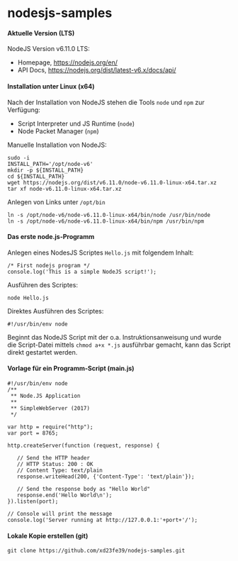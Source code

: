 # nodesjs-samples

#### Aktuelle Version (LTS)

NodeJS Version v6.11.0 LTS:
- Homepage, <https://nodejs.org/en/>
- API Docs, <https://nodejs.org/dist/latest-v6.x/docs/api/>

#### Installation unter Linux (x64)

Nach der Installation von NodeJS stehen die Tools `node` und `npm` zur Verfügung:

- Script Interpreter und JS Runtime (`node`)
- Node Packet Manager (`npm`)

Manuelle Installation von NodeJS:
```
sudo -i
INSTALL_PATH='/opt/node-v6'
mkdir -p ${INSTALL_PATH}
cd ${INSTALL_PATH}
wget https://nodejs.org/dist/v6.11.0/node-v6.11.0-linux-x64.tar.xz
tar xf node-v6.11.0-linux-x64.tar.xz
```

Anlegen von Links unter `/opt/bin`
```
ln -s /opt/node-v6/node-v6.11.0-linux-x64/bin/node /usr/bin/node
ln -s /opt/node-v6/node-v6.11.0-linux-x64/bin/npm /usr/bin/npm
```

#### Das erste node.js-Programm

Anlegen eines NodesJS Scriptes `Hello.js` mit folgendem Inhalt:
```
/* First nodejs program */
console.log('This is a simple NodeJS script!');
```

Ausführen des Scriptes:
```
node Hello.js
```

Direktes Ausführen des Scriptes:
```
#!/usr/bin/env node
```

Beginnt das NodeJS Script mit der o.a. Instruktionsanweisung und wurde die Script-Datei mittels `chmod a+x *.js` ausführbar gemacht, kann das Script direkt gestartet werden.

#### Vorlage für ein Programm-Script (main.js)

```
#!/usr/bin/env node
/**
 ** Node.JS Application
 **
 ** SimpleWebServer (2017)
 */

var http = require("http");
var port = 8765;

http.createServer(function (request, response) {

   // Send the HTTP header
   // HTTP Status: 200 : OK
   // Content Type: text/plain
   response.writeHead(200, {'Content-Type': 'text/plain'});

   // Send the response body as "Hello World"
   response.end('Hello World\n');
}).listen(port);

// Console will print the message
console.log('Server running at http://127.0.0.1:'+port+'/');
```

#### Lokale Kopie erstellen (git)

```
git clone https://github.com/xd23fe39/nodejs-samples.git
```
